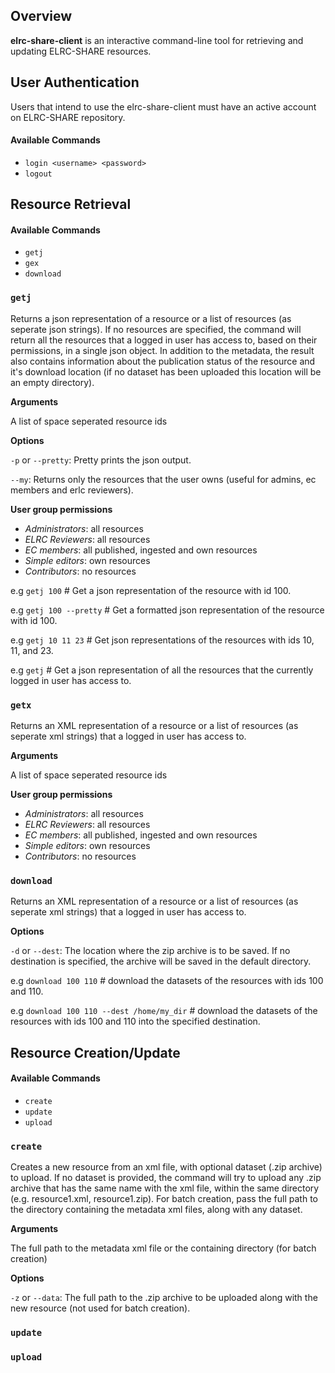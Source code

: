 Overview
--------

**elrc-share-client** is an interactive command-line tool for retrieving and updating ELRC-SHARE resources.

## User Authentication
Users that intend to use the elrc-share-client must have an active account on ELRC-SHARE repository.
#### Available Commands
- `login <username> <password>`
- `logout`
## Resource Retrieval
#### Available Commands
- `getj`
- `gex`
- `download`

### `getj`
Returns a json representation of a resource or a list of resources
(as seperate json strings). If no resources are
specified, the command will return all the resources that a logged in
user has access to, based on their
permissions, in a single json object. In addition to the metadata, the
result also contains information about
the publication status of the resource and it's download location (if
no dataset has been uploaded this location
will be an empty directory).

**Arguments**

A list of space seperated resource ids

**Options**

 `-p` or `--pretty`: Pretty prints the json output.

 `--my`: Returns only the resources that the user owns (useful
 for admins, ec members and erlc reviewers).

**User group permissions**

- *Administrators*: all resources
- *ELRC Reviewers*: all resources
- *EC members*: all published, ingested and own resources
- *Simple editors*: own resources
- *Contributors*: no resources

e.g `getj 100` # Get a json representation of the resource with id 100.

e.g `getj 100 --pretty` # Get a formatted json representation of the
resource with id 100.

e.g `getj 10 11 23` # Get json representations of the resources with ids
10, 11, and 23.

e.g `getj` # Get a json representation of all the resources that the
currently logged in user has access to.

### `getx`
Returns an XML representation of a resource or a list of resources
(as seperate xml strings) that a logged in user has access to.

**Arguments**

A list of space seperated resource ids

**User group permissions**

- *Administrators*: all resources
- *ELRC Reviewers*: all resources
- *EC members*: all published, ingested and own resources
- *Simple editors*: own resources
- *Contributors*: no resources

### `download`
Returns an XML representation of a resource or a list of resources
(as seperate xml strings) that a logged in user has access to.

**Options**

`-d` or `--dest`: The location where the zip archive is to be saved. If
no destination is specified, the archive will be saved in the default
directory.

e.g `download 100 110` # download the datasets of the resources with ids
100 and 110.

e.g `download 100 110 --dest /home/my_dir` # download the datasets of the resources with ids
100 and 110 into the specified destination.

## Resource Creation/Update
#### Available Commands
- `create`
- `update`
- `upload`

### `create`
Creates a new resource from an xml file, with optional dataset
(.zip archive) to upload. If no dataset is provided, the command will
try to upload any .zip archive that has the same name with the xml file,
within the same directory (e.g. resource1.xml, resource1.zip). For batch
creation, pass the full path to the directory containing the metadata xml files, along with any dataset.

**Arguments**

The full path to the metadata xml file or the containing directory (for
batch creation)

**Options**

`-z` or `--data`: The full path to the .zip archive to be uploaded along
with the new resource (not used for batch creation).

### `update`

### `upload`